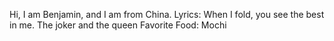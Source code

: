 Hi, I am Benjamin, and I am from China.
Lyrics: When I fold, you see the best in me. The joker and the queen
Favorite Food: Mochi
